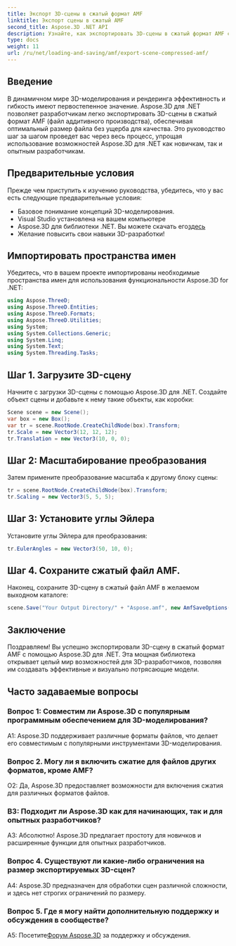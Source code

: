 ```yaml
---
title: Экспорт 3D-сцены в сжатый формат AMF
linktitle: Экспорт сцены в сжатый AMF
second_title: Aspose.3D .NET API
description: Узнайте, как экспортировать 3D-сцены в сжатый формат AMF с помощью Aspose.3D для .NET. Улучшите свои навыки разработки с помощью этого пошагового руководства.
type: docs
weight: 11
url: /ru/net/loading-and-saving/amf/export-scene-compressed-amf/
---
```

## Введение

В динамичном мире 3D-моделирования и рендеринга эффективность и гибкость имеют первостепенное значение. Aspose.3D для .NET позволяет разработчикам легко экспортировать 3D-сцены в сжатый формат AMF (файл аддитивного производства), обеспечивая оптимальный размер файла без ущерба для качества. Это руководство шаг за шагом проведет вас через весь процесс, упрощая использование возможностей Aspose.3D для .NET как новичкам, так и опытным разработчикам.

## Предварительные условия

Прежде чем приступить к изучению руководства, убедитесь, что у вас есть следующие предварительные условия:

- Базовое понимание концепций 3D-моделирования.
- Visual Studio установлена на вашем компьютере
-  Aspose.3D для библиотеки .NET. Вы можете скачать его[здесь](https://releases.aspose.com/3d/net/)
- Желание повысить свои навыки 3D-разработки!

## Импортировать пространства имен

Убедитесь, что в вашем проекте импортированы необходимые пространства имен для использования функциональности Aspose.3D for .NET:

```csharp
using Aspose.ThreeD;
using Aspose.ThreeD.Entities;
using Aspose.ThreeD.Formats;
using Aspose.ThreeD.Utilities;
using System;
using System.Collections.Generic;
using System.Linq;
using System.Text;
using System.Threading.Tasks;
```

## Шаг 1. Загрузите 3D-сцену

Начните с загрузки 3D-сцены с помощью Aspose.3D для .NET. Создайте объект сцены и добавьте к нему такие объекты, как коробки:

```csharp
Scene scene = new Scene();
var box = new Box();
var tr = scene.RootNode.CreateChildNode(box).Transform;
tr.Scale = new Vector3(12, 12, 12);
tr.Translation = new Vector3(10, 0, 0);
```

## Шаг 2: Масштабирование преобразования

Затем примените преобразование масштаба к другому блоку сцены:

```csharp
tr = scene.RootNode.CreateChildNode(box).Transform;
tr.Scaling = new Vector3(5, 5, 5);
```

## Шаг 3: Установите углы Эйлера

Установите углы Эйлера для преобразования:

```csharp
tr.EulerAngles = new Vector3(50, 10, 0);
```

## Шаг 4. Сохраните сжатый файл AMF.

Наконец, сохраните 3D-сцену в сжатый файл AMF в желаемом выходном каталоге:

```csharp
scene.Save("Your Output Directory/" + "Aspose.amf", new AmfSaveOptions() { EnableCompression = false });
```

## Заключение

Поздравляем! Вы успешно экспортировали 3D-сцену в сжатый формат AMF с помощью Aspose.3D для .NET. Эта мощная библиотека открывает целый мир возможностей для 3D-разработчиков, позволяя им создавать эффективные и визуально потрясающие модели.

## Часто задаваемые вопросы

### Вопрос 1: Совместим ли Aspose.3D с популярным программным обеспечением для 3D-моделирования?

A1: Aspose.3D поддерживает различные форматы файлов, что делает его совместимым с популярными инструментами 3D-моделирования.

### Вопрос 2. Могу ли я включить сжатие для файлов других форматов, кроме AMF?

О2: Да, Aspose.3D предоставляет возможности для включения сжатия для различных форматов файлов.

### В3: Подходит ли Aspose.3D как для начинающих, так и для опытных разработчиков?

А3: Абсолютно! Aspose.3D предлагает простоту для новичков и расширенные функции для опытных разработчиков.

### Вопрос 4. Существуют ли какие-либо ограничения на размер экспортируемых 3D-сцен?

A4: Aspose.3D предназначен для обработки сцен различной сложности, и здесь нет строгих ограничений по размеру.

### Вопрос 5. Где я могу найти дополнительную поддержку и обсуждения в сообществе?

 A5: Посетите[Форум Aspose.3D](https://forum.aspose.com/c/3d/18) за поддержку и обсуждения.